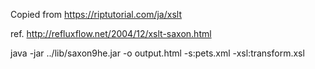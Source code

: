Copied from
https://riptutorial.com/ja/xslt

ref. http://refluxflow.net/2004/12/xslt-saxon.html

java -jar ../lib/saxon9he.jar -o output.html -s:pets.xml -xsl:transform.xsl
